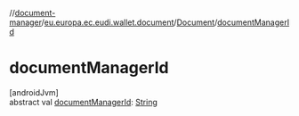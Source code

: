 //[document-manager](../../../index.md)/[eu.europa.ec.eudi.wallet.document](../index.md)/[Document](index.md)/[documentManagerId](document-manager-id.md)

# documentManagerId

[androidJvm]\
abstract
val [documentManagerId](document-manager-id.md): [String](https://kotlinlang.org/api/latest/jvm/stdlib/kotlin-stdlib/kotlin/-string/index.html)
